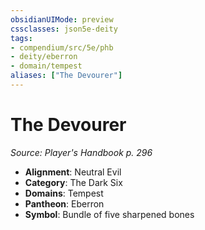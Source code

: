 ```yaml
---
obsidianUIMode: preview
cssclasses: json5e-deity
tags:
- compendium/src/5e/phb
- deity/eberron
- domain/tempest
aliases: ["The Devourer"]
---
```

# The Devourer
*Source: Player's Handbook p. 296* 

- **Alignment**: Neutral Evil
- **Category**: The Dark Six
- **Domains**: Tempest
- **Pantheon**: Eberron
- **Symbol**: Bundle of five sharpened bones